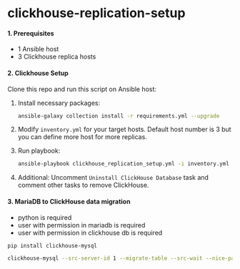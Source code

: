 # clickhouse-replication-setup

#### 1. Prerequisites

- 1 Ansible host
- 3 Clickhouse replica hosts



#### 2. Clickhouse Setup

Clone this repo and run this script on Ansible host:

1. Install necessary packages:
   ```bash
   ansible-galaxy collection install -r requirements.yml --upgrade
   ```

2. Modify `inventory.yml` for your target hosts. Default host number is 3 but you can define more host for more replicas.

3. Run playbook:

   ```bash
   ansible-playbook clickhouse_replication_setup.yml -i inventory.yml -k -K
   ```


4. Additional: Uncomment `Uninstall ClickHouse Database` task and comment other tasks to remove ClickHouse.



#### 3. MariaDB to ClickHouse data migration

- python is required
- user with permission in mariadb is required
- user with permission in clickhouse db is required

```bash
pip install clickhouse-mysql

clickhouse-mysql --src-server-id 1 --migrate-table --src-wait --nice-pause 1 --src-host=<maria-host> --src-port <maria-port> --src-user=<maria-user> --src-password=<maria-pw> --src-schemas <maria-db> --src-tables <maria-table(s)> --dst-host=<ch-host> --dst-user=<ch-user> --dst-password=<ch-pw> --with-create-database --dst-create-table --log-level=info
```

